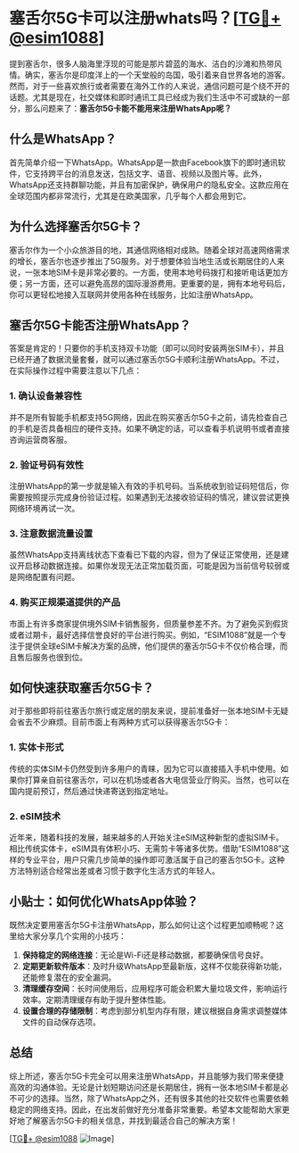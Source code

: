 # 塞舌尔5G卡可以注册whats吗？[[TG💪+ @esim1088](https://t.me/s/esim1088)]

提到塞舌尔，很多人脑海里浮现的可能是那片碧蓝的海水、洁白的沙滩和热带风情。确实，塞舌尔是印度洋上的一个天堂般的岛国，吸引着来自世界各地的游客。然而，对于一些喜欢旅行或者需要在海外工作的人来说，通信问题可是个绕不开的话题。尤其是现在，社交媒体和即时通讯工具已经成为我们生活中不可或缺的一部分，那么问题来了：**塞舌尔5G卡能不能用来注册WhatsApp呢？**

## 什么是WhatsApp？

首先简单介绍一下WhatsApp。WhatsApp是一款由Facebook旗下的即时通讯软件，它支持跨平台的消息发送，包括文字、语音、视频以及图片等。此外，WhatsApp还支持群聊功能，并且有加密保护，确保用户的隐私安全。这款应用在全球范围内都非常流行，尤其是在欧美国家，几乎每个人都会用到它。

## 为什么选择塞舌尔5G卡？

塞舌尔作为一个小众旅游目的地，其通信网络相对成熟。随着全球对高速网络需求的增长，塞舌尔也逐步推出了5G服务。对于想要体验当地生活或长期居住的人来说，一张本地SIM卡是非常必要的。一方面，使用本地号码拨打和接听电话更加方便；另一方面，还可以避免高昂的国际漫游费用。更重要的是，拥有本地号码后，你可以更轻松地接入互联网并使用各种在线服务，比如注册WhatsApp。

## 塞舌尔5G卡能否注册WhatsApp？

答案是肯定的！只要你的手机支持双卡功能（即可以同时安装两张SIM卡），并且已经开通了数据流量套餐，就可以通过塞舌尔5G卡顺利注册WhatsApp。不过，在实际操作过程中需要注意以下几点：

### 1. 确认设备兼容性
并不是所有智能手机都支持5G网络，因此在购买塞舌尔5G卡之前，请先检查自己的手机是否具备相应的硬件支持。如果不确定的话，可以查看手机说明书或者直接咨询运营商客服。

### 2. 验证号码有效性
注册WhatsApp的第一步就是输入有效的手机号码。当系统收到验证码短信后，你需要按照提示完成身份验证过程。如果遇到无法接收验证码的情况，建议尝试更换网络环境再试一次。

### 3. 注意数据流量设置
虽然WhatsApp支持离线状态下查看已下载的内容，但为了保证正常使用，还是建议开启移动数据连接。如果你发现无法正常加载页面，可能是因为当前信号较弱或是网络配置有问题。

### 4. 购买正规渠道提供的产品
市面上有许多商家提供境外SIM卡销售服务，但质量参差不齐。为了避免买到假货或者过期卡，最好选择信誉良好的平台进行购买。例如，“ESIM1088”就是一个专注于提供全球eSIM卡解决方案的品牌，他们提供的塞舌尔5G卡不仅价格合理，而且售后服务也很到位。

## 如何快速获取塞舌尔5G卡？

对于那些即将前往塞舌尔旅行或定居的朋友来说，提前准备好一张本地SIM卡无疑会省去不少麻烦。目前市面上有两种方式可以获得塞舌尔5G卡：

### 1. 实体卡形式
传统的实体SIM卡仍然受到许多用户的青睐，因为它可以直接插入手机中使用。如果你打算亲自前往塞舌尔，可以在机场或者各大电信营业厅购买。当然，也可以在国内提前预订，然后通过快递寄送到指定地址。

### 2. eSIM技术
近年来，随着科技的发展，越来越多的人开始关注eSIM这种新型的虚拟SIM卡。相比传统实体卡，eSIM具有体积小巧、无需剪卡等诸多优势。借助“ESIM1088”这样的专业平台，用户只需几步简单的操作即可激活属于自己的塞舌尔5G卡。这种方法特别适合经常出差或者习惯于数字化生活方式的年轻人。

## 小贴士：如何优化WhatsApp体验？

既然决定要用塞舌尔5G卡注册WhatsApp，那么如何让这个过程更加顺畅呢？这里给大家分享几个实用的小技巧：

1. **保持稳定的网络连接**：无论是Wi-Fi还是移动数据，都要确保信号良好。
2. **定期更新软件版本**：及时升级WhatsApp至最新版，这样不仅能获得新功能，还能修复潜在的安全漏洞。
3. **清理缓存空间**：长时间使用后，应用程序可能会积累大量垃圾文件，影响运行效率。定期清理缓存有助于提升整体性能。
4. **设置合理的存储限制**：考虑到部分机型内存有限，建议根据自身需求调整媒体文件的自动保存选项。

## 总结

综上所述，塞舌尔5G卡完全可以用来注册WhatsApp，并且能够为我们带来便捷高效的沟通体验。无论是计划短期访问还是长期居住，拥有一张本地SIM卡都是必不可少的选择。当然，除了WhatsApp之外，还有很多其他的社交软件也需要依赖稳定的网络支持。因此，在出发前做好充分准备非常重要。希望本文能帮助大家更好地了解塞舌尔5G卡的相关信息，并找到最适合自己的解决方案！

[[TG💪+ @esim1088](https://t.me/s/esim1088) ![Image](https://i.postimg.cc/4NQfJmqS/Snipaste-2025-05-13-00-14-12.png)]